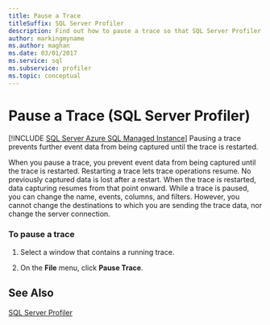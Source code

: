```yaml
---
title: Pause a Trace
titleSuffix: SQL Server Profiler
description: Find out how to pause a trace so that SQL Server Profiler stops capturing event data, and see which properties you can change while the trace is paused.
author: markingmyname
ms.author: maghan
ms.date: 03/01/2017
ms.service: sql
ms.subservice: profiler
ms.topic: conceptual
---
```


# Pause a Trace (SQL Server Profiler)

 [!INCLUDE [SQL Server Azure SQL Managed Instance](../../includes/applies-to-version/sql-asdbmi.md)]
Pausing a trace prevents further event data from being captured until the trace is restarted.  
  
 When you pause a trace, you prevent event data from being captured until the trace is restarted. Restarting a trace lets trace operations resume. No previously captured data is lost after a restart. When the trace is restarted, data capturing resumes from that point onward. While a trace is paused, you can change the name, events, columns, and filters. However, you cannot change the destinations to which you are sending the trace data, nor change the server connection.  
  
### To pause a trace  
  
1.  Select a window that contains a running trace.  
  
2.  On the **File** menu, click **Pause Trace**.  
  
## See Also  
 [SQL Server Profiler](../../tools/sql-server-profiler/sql-server-profiler.md)  
  
  
